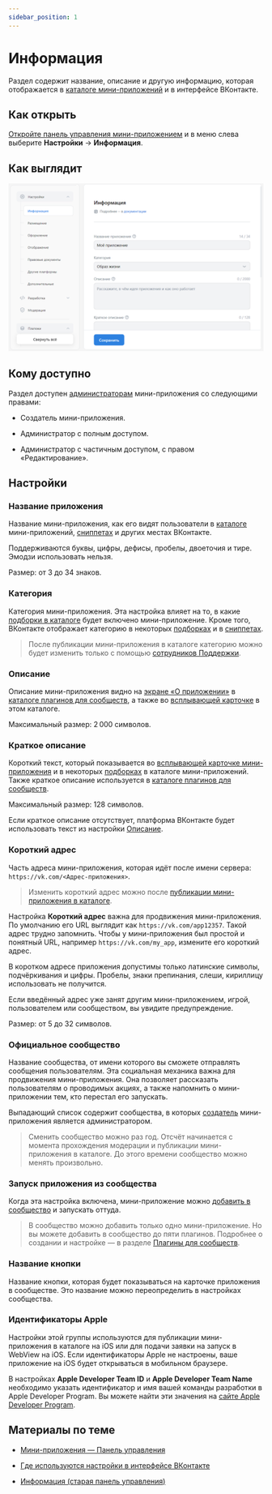 ```yaml
---
sidebar_position: 1
---
```


# Информация

Раздел содержит название, описание и другую информацию, которая отображается в [каталоге мини-приложений](mini-apps/catalog/getting-started) и в интерфейсе ВКонтакте.

## Как открыть

[Откройте панель управления мини-приложением](mini-apps/settings/overview) и в меню слева выберите **Настройки** → **Информация**.

## Как выглядит

<!-- exclusions/_assets/mini-apps/settings/general/information-page.webp -->
![alt=Пример раздела «Настройки | Информация»;title=Пример раздела «Настройки | Информация»](../_assets/information.jpg)

## Кому доступно

Раздел доступен [администраторам](mini-apps/settings/managers) мини-приложения со следующими правами:

* Создатель мини-приложения.

* Администратор с полным доступом.

* Администратор с частичным доступом, с правом «Редактирование».

## Настройки

### Название приложения

Название мини-приложения, как его видят пользователи в [каталоге](mini-apps/settings/design-examples#Каталог%20мини-приложений) мини-приложений, [сниппетах](mini-apps/settings/design-examples#Сниппеты%20в%20сообщениях) и других местах ВКонтакте.

Поддерживаются буквы, цифры, дефисы, пробелы, двоеточия и тире. Эмодзи использовать нельзя.

Размер: от 3 до 34 знаков.

### Категория

Категория мини-приложения. Эта настройка влияет на то, в какие [подборки в каталоге](mini-apps/promotion/featured) будет включено мини-приложение. Кроме того, ВКонтакте отображает категорию в некоторых [подборках](mini-apps/settings/design-examples#Подборки%20в%20каталоге%20в%20десктопной%20версии%20сайта) и в [сниппетах](mini-apps/settings/design-examples#Сниппеты%20в%20сообщениях).

> После публикации мини-приложения в каталоге категорию можно будет изменить только с помощью [сотрудников Поддержки](mini-apps/management/support).

### Описание

Описание мини-приложения видно на [экране «О приложении»](mini-apps/settings/design-examples#Экран%20«О%20приложении»%20в%20каталоге%20плагинов%20для%20сообществ) в [каталоге плагинов для сообществ](https://vk.com/community_apps), а также во [всплывающей карточке](mini-apps/settings/design-examples#Всплывающая%20карточка%20в%20каталоге%20плагинов%20для%20сообществ) в этом каталоге.

Максимальный размер: 2 000 символов.

### Краткое описание

Короткий текст, который показывается во [всплывающей карточке мини-приложения](mini-apps/settings/design-examples#Карточка%20мини-приложения) и в некоторых [подборках](mini-apps/settings/design-examples#Подборки%20в%20каталоге%20в%20мобильном%20приложении) в каталоге мини-приложений. Также краткое описание используется в [каталоге плагинов для сообществ](mini-apps/settings/design-examples#Каталог%20плагинов%20для%20сообществ).

Максимальный размер: 128 символов.

Если краткое описание отсутствует, платформа ВКонтакте будет использовать текст из настройки [Описание](#Описание).

### Короткий адрес

Часть адреса мини-приложения, которая идёт после имени сервера: `https://vk.com/<Адрес-приложения>`.

> Изменить короткий адрес можно после [публикации мини-приложения в каталоге](mini-apps/catalog/moderation).

Настройка **Короткий адрес** важна для продвижения мини-приложения. По умолчанию его URL выглядит как `https://vk.com/app12357`. Такой адрес трудно запомнить. Чтобы у мини-приложения был простой и понятный URL, например `https://vk.com/my_app`, измените его короткий адрес.

В коротком адресе приложения допустимы только латинские символы, подчёркивания и цифры. Пробелы, знаки препинания, слеши, кириллицу использовать не получится.

Если введённый адрес уже занят другим мини-приложением, игрой, пользователем или сообществом, вы увидите предупреждение.

Размер: от 5 до 32 символов.

### Официальное сообщество

Название сообщества, от имени которого вы сможете отправлять сообщения пользователям. Эта социальная механика важна для продвижения мини-приложения. Она позволяет рассказать пользователям о проводимых акциях, а также напомнить о мини-приложении тем, кто перестал его запускать. <!-- Подробности — в разделе [Личные сообщения от мини-приложения](TO_DO). -->

Выпадающий список содержит сообщества, в которых [создатель](mini-apps/settings/managers#Создатель) мини-приложения является администратором.

> Сменить сообщество можно раз год. Отсчёт начинается с момента прохождения модерации и публикации мини-приложения в каталоге. До этого времени сообщество можно менять произвольно.

### Запуск приложения из сообщества

Когда эта настройка включена, мини-приложение можно [добавить в сообщество](mini-apps/development/community-apps) и запускать оттуда.

<!-- exclusions/_assets/mini-apps/settings/mini-app-in-community.webp

![alt=Пример мини-приложения в сообществе;title=Пример мини-приложения в сообществе](24e112e1969b7340610f2e2a276975e604fb7cd6e0787dada76534a2 "-6865922094338913964")
 -->

> В сообщество можно добавить только одно мини-приложение. Но вы можете добавить в сообщество до пяти плагинов. Подробнее о создании и настройке — в разделе [Плагины для сообществ](mini-apps/development/community-apps).

### Название кнопки

Название кнопки, которая будет показываться на карточке приложения в сообществе. Это название можно переопределить в настройках сообщества.

### Идентификаторы Apple

Настройки этой группы используются для публикации мини-приложения в каталоге на iOS или для подачи заявки на запуск в WebView на iOS. Если идентификаторы Apple не настроены, ваше приложение на iOS будет открываться в мобильном браузере. 

В настройках **Apple Developer Team ID** и **Apple Developer Team Name** необходимо указать идентификатор и имя вашей команды разработки в Apple Developer Program. Вы можете найти эти значения на [сайте Apple Developer Program](https://developer.apple.com/programs/).

## Материалы по теме

* [Мини-приложения — Панель управления](mini-apps/settings/overview)

* [Где используются настройки в интерфейсе ВКонтакте](mini-apps/settings/design-examples)

* [Информация (старая панель управления)](mini-apps/management/information)
